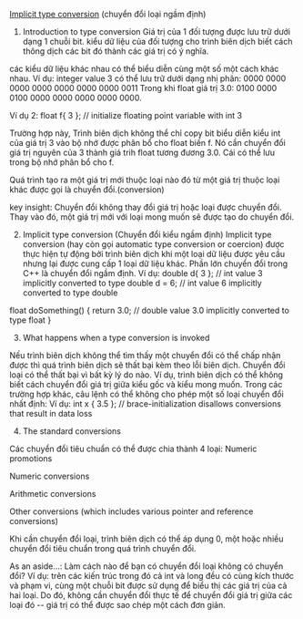 [Implicit type conversion](https://www.learncpp.com/cpp-tutorial/implicit-type-conversion/) (chuyển đổi loại ngầm định)

1. Introduction to type conversion
Giá trị của 1 đối tượng được lưu trữ dưới dạng 1 chuỗi bit. kiểu dữ liệu của đối tượng cho trình biên dịch biết cách thông dịch các bit đó thành các giá trị có ý nghĩa. 

các kiểu dữ liệu khác nhau có thể biểu diễn cùng một số một cách khác nhau. Ví dụ:
integer value 3 có thể lưu trữ dưới dạng nhị phân: 0000 0000 0000 0000 0000 0000 0000 0011
Trong khi float giá trị 3.0: 0100 0000 0100 0000 0000 0000 0000 0000.

Ví dụ 2:
float f{ 3 }; // initialize floating point variable with int 3

Trường hợp này, Trình biên dịch không thể chỉ copy bit biểu diễn kiểu int của giá trị 3 vào bộ nhớ được phân bổ cho float biến f. Nó cần chuyển đổi giá trị nguyên của 3 thành giá trih float tương đương 3.0. Cái có thể lưu trong bộ nhớ phân bổ cho f.

Quá trình tạo ra một giá trị mới thuộc loại nào đó từ một giá trị thuộc loại khác được gọi là chuyển đổi.(conversion)

key insight:
Chuyển đổi không thay đổi giá trị hoặc loại được chuyển đổi. Thay vào đó, một giá trị mới với loại mong muốn sẽ được tạo do chuyển đổi.

2. Implicit type conversion (Chuyển đổi kiểu ngầm định)
Implicit type conversion (hay còn gọi automatic type conversion or coercion)  được thực hiện tự động bởi trình biên dịch khi một loại dữ liệu được yêu cầu nhưng lại được cung cấp 1 loại dữ liệu khác.
Phần lớn chuyển đổi trong C++ là chuyển đổi ngầm định.
Ví dụ:
double d{ 3 }; // int value 3 implicitly converted to type double
d = 6; // int value 6 implicitly converted to type double

float doSomething()
{
    return 3.0; // double value 3.0 implicitly converted to type float
}

3. What happens when a type conversion is invoked

Nếu trình biên dịch không thể tìm thấy một chuyển đổi có thể chấp nhận được thì quá trình biên dịch sẽ thất bại kèm theo lỗi biên dịch. Chuyển đổi loại có thể thất bại vì bất kỳ lý do nào. Ví dụ, trình biên dịch có thể không biết cách chuyển đổi giá trị giữa kiểu gốc và kiểu mong muốn. Trong các trường hợp khác, câu lệnh có thể không cho phép một số loại chuyển đổi nhất định:
Ví dụ:
int x { 3.5 }; // brace-initialization disallows conversions that result in data loss

4. The standard conversions

Các chuyển đổi tiêu chuẩn có thể được chia thành 4 loại:
Numeric promotions 

Numeric conversions

Arithmetic conversions

Other conversions (which includes various pointer and reference conversions)

Khi cần chuyển đổi loại, trình biên dịch có thể áp dụng 0, một hoặc nhiều chuyển đổi tiêu chuẩn trong quá trình chuyển đổi.

As an aside…:
Làm cách nào để bạn có chuyển đổi loại không có chuyển đổi? Ví dụ: trên các kiến ​​trúc trong đó cả int và long đều có cùng kích thước và phạm vi, cùng một chuỗi bit được sử dụng để biểu thị các giá trị của cả hai loại. Do đó, không cần chuyển đổi thực tế để chuyển đổi giá trị giữa các loại đó -- giá trị có thể được sao chép một cách đơn giản.
